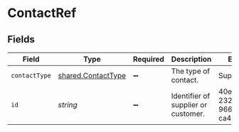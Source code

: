 # ContactRef


## Fields

| Field                                                           | Type                                                            | Required                                                        | Description                                                     | Example                                                         |
| --------------------------------------------------------------- | --------------------------------------------------------------- | --------------------------------------------------------------- | --------------------------------------------------------------- | --------------------------------------------------------------- |
| `contactType`                                                   | [shared.ContactType](../../../sdk/models/shared/contacttype.md) | :heavy_minus_sign:                                              | The type of contact.                                            | Supplier                                                        |
| `id`                                                            | *string*                                                        | :heavy_minus_sign:                                              | Identifier of supplier or customer.                             | 40e3e57c-2322-4898-966c-ca41adfd23fd                            |